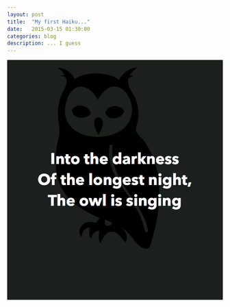 ```yaml
---
layout: post
title:  "My first Haiku..."
date:   2015-03-15 01:30:00
categories: blog
description: ... I guess
---
```


<img src="/img/haiku-1.png" alt="Into the darkness Of the longest night, The owl is singing" title="Into the darkness Of the longest night, The owl is singing" />
